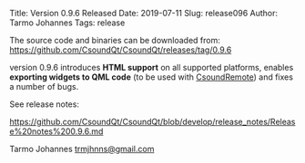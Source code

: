 Title: Version 0.9.6 Released
Date: 2019-07-11
Slug: release096
Author: Tarmo Johannes
Tags: release


The source code and binaries can be downloaded from: <https://github.com/CsoundQt/CsoundQt/releases/tag/0.9.6>

version 0.9.6 introduces **HTML support** on all supported platforms, enables **exporting widgets to QML code** (to be used with [CsoundRemote](https://github.com/tarmoj/CsoundRemote/)) and   fixes a number of bugs.

See release notes:

<https://github.com/CsoundQt/CsoundQt/blob/develop/release_notes/Release%20notes%200.9.6.md>



Tarmo Johannes trmjhnns@gmail.com
